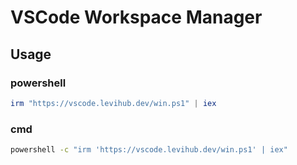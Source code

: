 # VSCode Workspace Manager
## Usage

### powershell
```ps1
irm "https://vscode.levihub.dev/win.ps1" | iex
```

### cmd
```bat
powershell -c "irm 'https://vscode.levihub.dev/win.ps1' | iex"
```